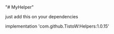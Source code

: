 "# MyHelper"

just add this on your dependencies

implementation 'com.github.TistoW:Helpers:1.0.15'
